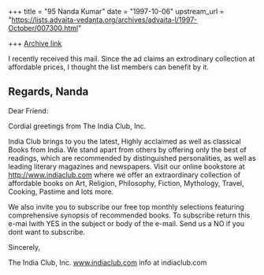 +++
title = "95 Nanda Kumar"
date = "1997-10-06"
upstream_url = "https://lists.advaita-vedanta.org/archives/advaita-l/1997-October/007300.html"

+++
[Archive link](https://lists.advaita-vedanta.org/archives/advaita-l/1997-October/007300.html)

I recently received this mail. Since the ad claims an extrodinary collection
at affordable prices, I thought the list members can benefit by it.

Regards,
Nanda
------------------------------------------------------
Dear Friend:

Cordial greetings from The India Club, Inc.

India Club brings to you the latest, Highly acclaimed as well as classical
Books from India. We stand apart from others by offering only the best of
readings, which are recommended by distinguished personalities, as
well as
leading literary magazines and newspapers. Visit our online bookstore at
http://www.indiaclub.com where we offer an extraordinary collection of
affordable books on Art, Religion, Philosophy, Fiction, Mythology, Travel,
Cooking, Pastime and lots more.

We also invite you to subscribe our free top monthly selections featuring
comprehensive synopsis of recommended books. To subscribe return
this
e-mai lwith YES in the subject or body of the e-mail. Send us a NO if you
dont want to subscribe.

Sincerely,

The India Club, Inc.
www.indiaclub.com
info at indiaclub.com

